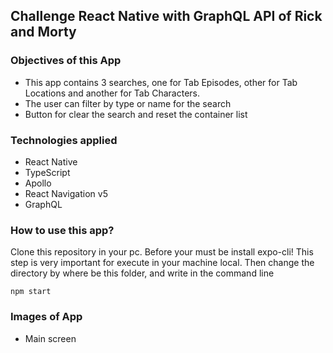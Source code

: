 ## Challenge React Native with GraphQL API of Rick and Morty

### Objectives of this App

- This app contains 3 searches, one for Tab Episodes, other for Tab Locations and another for Tab Characters.
- The user can filter by type or name for the search
- Button for clear the search and reset the container list

### Technologies applied

- React Native
- TypeScript
- Apollo
- React Navigation v5
- GraphQL

### How to use this app?

Clone this repository in your pc. Before your must be install expo-cli! This step is very important for execute in your machine local. Then change the directory by where be this folder, and write in the command line

```
npm start
```

### Images of App

- Main screen
